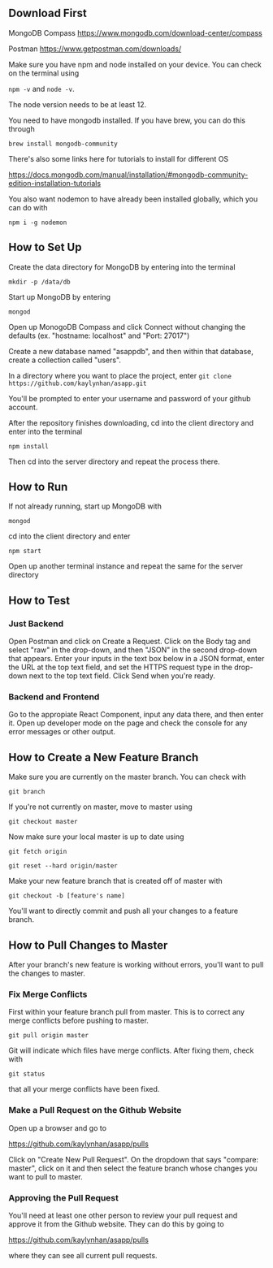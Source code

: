 ## Download First ##

MongoDB Compass
https://www.mongodb.com/download-center/compass

Postman
https://www.getpostman.com/downloads/

Make sure you have npm and node installed on your device. You can check on the terminal using

`npm -v` and `node -v`. 

The node version needs to be at least 12.

You need to have mongodb installed. If you have brew, you can do this through

`brew install mongodb-community`

There's also some links here for tutorials to install for different OS

https://docs.mongodb.com/manual/installation/#mongodb-community-edition-installation-tutorials
 
You also want nodemon to have already been installed globally, which you can do with 

`npm i -g nodemon`

## How to Set Up ##
Create the data directory for MongoDB by entering into the terminal

`mkdir -p /data/db`

Start up MongoDB by entering

`mongod`

Open up MonogoDB Compass and click Connect without changing the defaults (ex. "hostname: localhost" and "Port: 27017")

Create a new database named "asappdb", and then within that database, create a collection called "users".

In a directory where you want to place the project, enter `git clone https://github.com/kaylynhan/asapp.git`

You'll be prompted to enter your username and password of your github account.

After the repository finishes downloading, cd into the client directory and enter into the terminal 

`npm install`

Then cd into the server directory and repeat the process there.

## How to Run ##
If not already running, start up MongoDB with

`mongod`

cd into the client directory and enter 

`npm start`

Open up another terminal instance and repeat the same for the server directory

## How to Test ##

### Just Backend
Open Postman and click on Create a Request. Click on the Body tag and select "raw" in the drop-down, and then "JSON" in the second drop-down that appears. Enter your inputs in the text box below in a JSON format, enter the URL at the top text field, and set the HTTPS request type in the drop-down next to the top text field. Click Send when you're ready.

### Backend and Frontend
Go to the appropiate React Component, input any data there, and then enter it. Open up developer mode on the page and check the console for any error messages or other output.

## How to Create a New Feature Branch ##
Make sure you are currently on the master branch. You can check with 

`git branch`

If you're not currently on master, move to master using

`git checkout master`

Now make sure your local master is up to date using

`git fetch origin`

`git reset --hard origin/master`

Make your new feature branch that is created off of master with

`git checkout -b [feature's name]`

You'll want to directly commit and push all your changes to a feature branch.
## How to Pull Changes to Master ##
After your branch's new feature is working without errors, you'll want to pull the changes to master.
### Fix Merge Conflicts
First within your feature branch pull from master. This is to correct any merge conflicts before pushing to master.

`git pull origin master`

Git will indicate which files have merge conflicts. After fixing them, check with 

`git status`

that all your merge conflicts have been fixed.

### Make a Pull Request on the Github Website
Open up a browser and go to 

https://github.com/kaylynhan/asapp/pulls

Click on "Create New Pull Request". On the dropdown that says "compare: master", click on it and then select the feature branch whose changes you want to pull to master.

### Approving the Pull Request

You'll need at least one other person to review your pull request and approve it from the Github website. They can do this by going to 

https://github.com/kaylynhan/asapp/pulls

where they can see all current pull requests.

